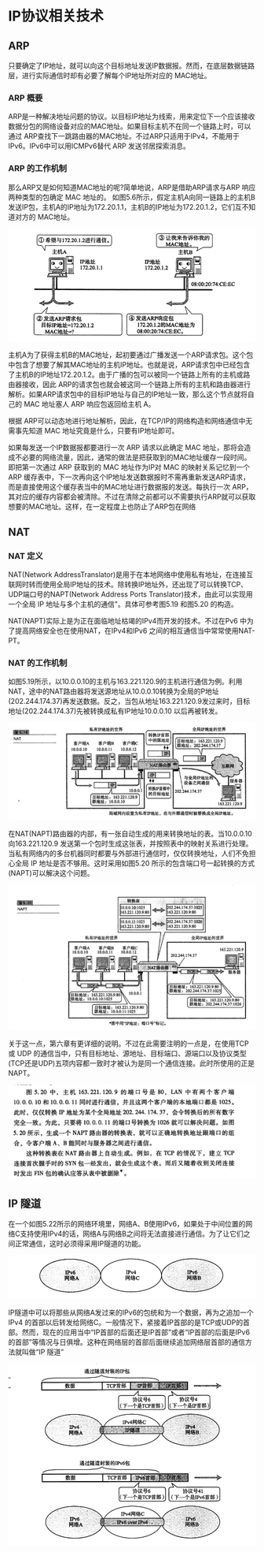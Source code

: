 # IP协议相关技术



## ARP

只要确定了IP地址，就可以向这个目标地址发送IP数据报。然而，在底层数据链路层，进行实际通信时却有必要了解每个IP地址所对应的 MAC地址。



### ARP 概要

ARP是一种解决地址问题的协议。以目标IP地址为线索，用来定位下一个应该接收数据分包的网络设备对应的MAC地址。如果目标主机不在同一个链路上时，可以通过 ARP查找下一跳路由器的MAC地址。不过ARP只适用于IPv4，不能用于IPv6。IPv6中可以用ICMPv6替代 ARP 发送邻居探索消息。



### ARP 的工作机制

那么ARP又是如何知道MAC地址的呢?简单地说，ARP是借助ARP请求与ARP 响应两种类型的包确定 MAC 地址的。
如图5.6所示，假定主机A向同一链路上的主机B发送IP包，主机A的IP地址为172.20.1.1，主机B的IP地址为172.20.1.2，它们互不知道对方的 MAC地址。

![image-20250104160247602](IP协议相关技术.assets/image-20250104160247602.png)

主机A为了获得主机B的MAC地址，起初要通过广播发送一个ARP请求包。这个包中包含了想要了解其MAC地址的主机IP地址。也就是说，ARP请求包中已经包含了主机B的IP地址172.20.1.2。由于广播的包可以被同一个链路上所有的主机或路由器接收，因此 ARP的请求包也就会被这同一个链路上所有的主机和路由器进行解析。如果ARP请求包中的目标IP地址与自己的IP地址一致，那么这个节点就将自己的 MAC 地址塞人 ARP 响应包返回给主机 A。

根据 ARP可以动态地进行地址解析，因此，在TCP/IP的网络构造和网络通信中无需事先知道 MAC 地址究竟是什么，只要有IP地址即可。

如果每发送一个IP数据报都要进行一次 ARP 请求以此确定 MAC 地址，那将会造成不必要的网络流量，因此，通常的做法是把获取到的MAC地址缓存一段时间。即把第一次通过 ARP 获取到的 MAC 地址作为IP对 MAC 的映射关系记忆到一个ARP 缓存表中，下一次再向这个IP地址发送数据报时不需再重新发送ARP请求，而是直接使用这个缓存表当中的MAC地址进行数据报的发送。每执行一次 ARP，其对应的缓存内容都会被清除。不过在清除之前都可以不需要执行ARP就可以获取想要的MAC地址。这样，在一定程度上也防止了ARP包在网络







## NAT



### NAT 定义

NAT(Network AddressTranslator)是用于在本地网络中使用私有地址，在连接互联网时转而使用全局IP地址的技术。除转换IP地址外，还出现了可以转换TCP、UDP端口号的NAPT(Network Address Ports Translator)技术，由此可以实现用一个全局 IP 地址与多个主机的通信"。具体可参考图5.19 和图5.20 的构造。

NAT(NAPT)实际上是为正在面临地址枯竭的IPv4而开发的技术。不过在Pv6 中为了提高网络安全也在使用NAT，在IPv4和IPv6 之间的相互通信当中常常使用NAT-PT。



### NAT 的工作机制

如图5.19所示，以10.0.0.10的主机与163.221.120.9的主机进行通信为例。利用NAT，途中的NAT路由器将发送源地址从10.0.0.10转换为全局的P地址(202.244.174.37)再发送数据。反之，当包从地址163.221.120.9发过来时，目标地址(202.244.174.37)先被转换成私有IP地址10.0.0.10 以后再被转发。

![image-20241230001437541](IP协议相关技术.assets/image-20241230001437541.png)

在NAT(NAPT)路由器的内部，有一张自动生成的用来转换地址的表。当10.0.0.10向163.221.120.9 发送第一个包时生成这张表，并按照表中的映射关系进行处理。
当私有网络内的多台机器同时都要与外部进行通信时，仅仅转换地址，人们不免担心全局 IP 地址是否不够用。这时采用如图5.20 所示的包含端口号一起转换的方式(NAPT)可以解决这个问题。

![image-20241230001800021](IP协议相关技术.assets/image-20241230001800021.png)

关于这一点，第六章有更详细的说明。不过在此需要注明的一点是，在使用TCP 或 UDP 的通信当中，只有目标地址、源地址、目标端口、源端口以及协议类型(TCP还是UDP)五项内容都一致时才被认为是同一个通信连接。此时所使用的正是 NAPT。

![image-20241230002205586](IP协议相关技术.assets/image-20241230002205586.png)

## IP 隧道

在一个如图5.22所示的网络环境里，网络A、B使用IPv6，如果处于中间位置的网络C支持使用IPv4的话，网络A与网络B之间将无法直接进行通信。为了让它们之间正常通信，这时必须得采用IP隧道的功能。

![image-20250104162812068](IP协议相关技术.assets/image-20250104162812068.png)

IP隧道中可以将那些从网络A发过来的IPv6的包统和为一个数据，再为之追加一个 IPv4 的首部以后转发给网络C。一般情况下，紧接着IP首部的是TCP或UDP的首部。然而，现在的应用当中“IP首部的后面还是IP首部”或者“IP首部的后面是IPv6的首部”等情况与日俱增。这种在网络层的首部后面继续追加网络层首部的通信方法就叫做“IP 隧道”

![image-20250104163510634](IP协议相关技术.assets/image-20250104163510634.png)
